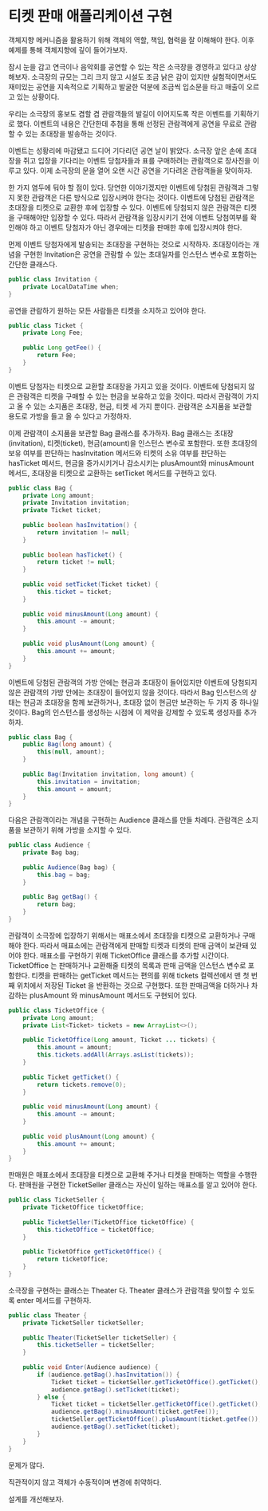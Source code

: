 # 티켓 판매  애플리케이션 구현

객체지향 메커니즘을 활용하기 위해 객체의 역할, 책임, 협력을 잘 이해해야 한다. 이후 예제를 통해 객체지향에 깊이 들어가보자.



잠시 눈을 감고 연극이나 음악회를 공연할 수 있는 작은 소극장을 경영하고 있다고 상상해보자. 소극장의 규모는 그리 크지 않고 시설도 조금 낡은 감이 있지만 실험적이면서도 재미있는 공연을 지속적으로 기획하고 발굴한 덕분에 조금씩 입소문을 타고 매출이 오르고 있는 상황이다.

우리는 소극장의 홍보도 겸할 겸 관람객들의 발길이 이어지도록 작은 이벤트를 기획하기로 했다. 이벤트의 내용은 간단한데 추첨을 통해 선정된 관람객에게 공연을 무료로 관람할 수 있는 초대장을 발송하는 것이다.

이벤트는 성황리에 마감됐고 드디어 기다리던 공연 날이 밝았다. 소극장 앞은 손에 초대장을 쥐고 입장을 기다리는 이벤트 당첨자들과 표를 구매하려는 관람객으로 장사진을 이루고 있다. 이제 소극장의 문을 열어 오랜 시간 공연을 기다려온 관람객들을 맞이하자.



한 가지 염두에 둬야 할 점이 있다. 당연한 이야기겠지만 이벤트에 당첨된 관람객과 그렇지 못한 관람객은 다른 방식으로 입장시켜야 한다는 것이다. 이벤트에 당첨된 관람객은 초대장을 티켓으로 교환한 후에 입장할 수 있다. 이벤트에 당첨되지 않은 관람객은 티켓을 구매해야만 입장할 수 있다. 따라서 관람객을 입장시키기 전에 이벤트 당첨여부를 확인해야 하고 이벤트 당첨자가 아닌 경우에는 티켓을 판매한 후에 입장시켜야 한다.

먼제 이벤트 당첨자에게 발송되는 초대장을 구현하는 것으로 시작하자. 초대장이라는 개념을 구현한 Invitation은 공연을 관람할 수 있는 초대일자를 인스턴스 변수로 포함하는 간단한 클래스다.

```java
public class Invitation {
    private LocalDataTime when;
}
```

공연을 관람하기 원하는 모든 사람들은 티켓을 소지하고 있어야 한다.

```java
public class Ticket {
    private Long Fee;
    
    public Long getFee() {
        return Fee;
    }
}
```

이벤트 당첨자는 티켓으로 교환할 초대장을 가지고 있을 것이다. 이벤트에 당첨되지 않은 관람객은 티켓을 구매할 수 있는 현금을 보유하고 있을 것이다. 따라서 관람객이 가지고 올 수 있는 소지품은 초대장, 현금, 티켓 세 가지 뿐이다. 관람객은 소지품을 보관할 용도로 가방을 들고 올 수 있다고 가정하자.

이제 관람객이 소지품을 보관할 Bag 클래스를 추가하자. Bag 클래스는 초대장(invitation), 티켓(ticket), 현금(amount)을 인스턴스 변수로 포함한다. 또한 초대장의 보유 여부를 판단하는 hasInvitation 메서드와 티켓의 소유 여부를 판단하는 hasTicket 메서드, 현금을 증가시키거나 감소시키는 plusAmount와 minusAmount 메서드, 초대장을 티켓으로 교환하는 setTicket 메서드를 구현하고 있다.

```java
public class Bag {
    private Long amount;
    private Invitation invitation;
    private Ticket ticket;
    
    public boolean hasInvitation() {
        return invitation != null;
    }
    
    public boolean hasTicket() {
        return ticket != null;
    }
    
    public void setTicket(Ticket ticket) {
        this.ticket = ticket;
    }
    
    public void minusAmount(Long amount) {
        this.amount -= amount;
    }
    
    public void plusAmount(Long amount) {
        this.amount += amount;
    }
}
```

이벤트에 당첨된 관람객의 가방 안에는 현금과 초대장이 들어있지만 이벤트에 당첨되지 않은 관람객의 가방 안에는 초대장이 들어있지 않을 것이다. 따라서 Bag 인스턴스의 상태는 현금과 초대장을 함께 보관하거나, 초대장 없이 현금만 보관하는 두 가지 중 하나일 것이다. Bag의 인스턴스를 생성하는 시점에 이 제약을 강제할 수 있도록 생성자를 추가하자.

```java
public class Bag {
    public Bag(long amount) {
        this(null, amount);
    }
    
    public Bag(Invitation invitation, long amount) {
        this.invitation = invitation;
        this.amount = amount;
    }
}
```

다음은 관람객이라는 개념을 구현하는 Audience 클래스를 만들 차례다. 관람객은 소지품을 보관하기 위해 가방을 소지할 수 있다.

```java
public class Audience {
    private Bag bag;
    
    public Audience(Bag bag) {
        this.bag = bag;
    }
    
    public Bag getBag() {
        return bag;
    }
}
```



관람객이 소극장에 입장하기 위해서는 매표소에서 초대장을 티켓으로 교환하거나 구매해야 한다. 따라서 매표소에는 관람객에게 판매할 티켓과 티켓의 판매 금액이 보관돼 있어야 한다. 매표소를 구현하기 위해 TicketOffice 클래스를 추가할 시간이다. TicketOffice 는 판매하거나 교환해줄 티켓의 목록과 판매 금액을 인스턴스 변수로 포함한다. 티켓을 판매하는 getTicket 메서드는 편의를 위해 tickets 컬렉션에서 맨 첫 번째 위치에서 저장된 Ticket 을 반환하는 것으로 구현했다. 또한 판매금액을 더하거나 차감하는 plusAmount 와 minusAmount 메서드도 구현되어 있다.

```java
public class TicketOffice {
    private Long amount;
    private List<Ticket> tickets = new ArrayList<>();
    
    public TicketOffice(Long amount, Ticket ... tickets) {
        this.amount = amount;
        this.tickets.addAll(Arrays.asList(tickets));
    }
    
    public Ticket getTicket() {
        return tickets.remove(0);
    }
    
    public void minusAmount(Long amount) {
        this.amount -= amount;
    }
    
    public void plusAmount(Long amount) {
        this.amount += amount;
    }
}
```

판매원은 매표소에서 초대장을 티켓으로 교환해 주거나 티켓을 판매하는 역할을 수행한다. 판매원을 구현한 TicketSeller 클래스는 자신이 일하는 매표소를 알고 있어야 한다.

```java
public class TicketSeller {
    private TicketOffice ticketOffice;
    
    public TicketSeller(TicketOffice ticketOffice) {
        this.ticketOffice = ticketOffice;
    }
    
    public TicketOffice getTicketOffice() {
        return ticketOffice;
    }
}
```



소극장을 구현하는 클래스는 Theater 다. Theater 클래스가 관람객을 맞이할 수 있도록 enter 메서드를 구현하자.

```java
public class Theater {
    private TicketSeller ticketSeller;
    
    public Theater(TicketSeller ticketSeller) {
        this.ticketSeller = ticketSeller;
    }
    
    public void Enter(Audience audience) {
        if (audience.getBag().hasInvitation()) {
            Ticket ticket = ticketSeller.getTicketOffice().getTicket();
            audience.getBag().setTicket(ticket);
        } else {
            Ticket ticket = ticketSeller.getTicketOffice().getTicket();
            audience.getBag().minusAmount(ticket.getFee());
            ticketSeller.getTicketOffice().plusAmount(ticket.getFee());
            audience.getBag().setTicket(ticket);
        }
    }
}
```



문제가 많다.



직관적이지 않고 객체가 수동적이며 변경에 취약하다. 



설계를 개선해보자.















